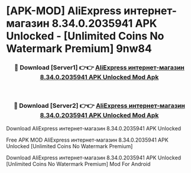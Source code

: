 # [APK-MOD] AliExpress  интернет-магазин 8.34.0.2035941 APK Unlocked - [Unlimited Coins No Watermark Premium] 9nw84



<div align="center">
<h3>🔴 Download [Server1] 👉👉 <a href="https://momento.my/?title=AliExpress__интернет-магазин_8.34.0.2035941_APK_Unlocked">AliExpress  интернет-магазин 8.34.0.2035941 APK Unlocked Mod Apk</a></h3><br>

<h3>🔴 Download [Server2] 👉👉 <a href="https://momento.my/?title=AliExpress__интернет-магазин_8.34.0.2035941_APK_Unlocked">AliExpress  интернет-магазин 8.34.0.2035941 APK Unlocked Mod Apk</a></h3>
</div>



Download AliExpress  интернет-магазин 8.34.0.2035941 APK Unlocked 

Free APK MOD AliExpress  интернет-магазин 8.34.0.2035941 APK Unlocked [Unlimited Coins No Watermark Premium]

Download AliExpress  интернет-магазин 8.34.0.2035941 APK Unlocked [Unlimited Coins No Watermark Premium] Mod For Android
